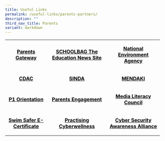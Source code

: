 ```yaml
---
title: Useful Links
permalink: /useful-links/parents-partners/
description: ""
third_nav_title: Parents
variant: markdown
---
```

<table width="690">
<tbody>
<tr>
<td style="text-align: center;" width="170">
<p><strong><span style="color: #000000;"><a style="color: #000000;" href="https://staging.d2w6f17b52epdm.amplifyapp.com/parents-gateway/">Parents Gateway</a></span></strong></p>
</td>
<td style="text-align: center;" width="274">
<p><strong><span style="color: #000000;"><a style="color: #000000;" href="https://www.schoolbag.edu.sg/">SCHOOLBAG The Education News Site</a></span></strong></p>
</td>
<td style="text-align: center;" width="246">
<p><strong><span style="color: #000000;"><a style="color: #000000;" href="https://www.nea.gov.sg/">National Environment Agency</a></span></strong></p>
</td>
</tr>
<tr>
<td style="text-align: center;" width="170">
<p><strong><span style="color: #000000;"><a style="color: #000000;" href="https://www.cdac.org.sg/">CDAC</a></span></strong></p>
</td>
<td style="text-align: center;" width="274">
<p><strong><span style="color: #000000;"><a style="color: #000000;" href="https://www.sinda.org.sg/">SINDA</a></span></strong></p>
</td>
<td style="text-align: center;" width="246">
<p><strong><span style="color: #000000;"><a style="color: #000000;" href="https://www.mendaki.org.sg/">MENDAKI</a></span></strong></p>
</td>
</tr>
<tr>
<td style="text-align: center;" width="170">
<p><strong><span style="color: #000000;"><a style="color: #000000;" href="https://sites.google.com/moe.edu.sg/welcome-to-sqps/home">P1 Orientation</a></span></strong></p>
</td>
<td style="text-align: center;" width="274">
<p><strong><span style="color: #000000;"><a style="color: #000000;" href="https://sites.google.com/moe.edu.sg/shuqun-primary-presentations/home">Parents Engagement</a></span></strong></p>
</td>
<td style="text-align: center;" width="246">
<p><strong><span style="color: #000000;"><a style="color: #000000;" href="https://www.betterinternet.sg/">Media Literacy Council</a></span></strong></p>
</td>
</tr>
<tr>
<td style="text-align: center;" width="170">
<p><strong><span style="color: #000000;"><a style="color: #000000;" href="/files/Swim-Safer-E-Certificate-User-Guide-For-Parents_compressed.pdf">Swim Safer E-Certificate</a></span></strong></p>
</td>
<td style="text-align: center;" width="274">
<p><strong><span style="color: #000000;"><a style="color: #000000;" href="https://www.moe.gov.sg/education-in-sg/our-programmes/cyber-wellness">Practising Cyberwellness</a></span></strong></p>
</td>
<td style="text-align: center;" width="246">
<p><strong><span style="color: #000000;"><a style="color: #000000; text-decoration: underline;" href="https://www.csa.gov.sg/gosafeonline/go-safe-for-me/for-parents">Cyber Security Awareness Alliance</a></span></strong></p>
</td>
</tr>
</tbody>
</table>